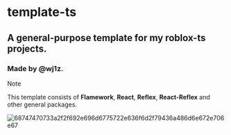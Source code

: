 # template-ts

## A general-purpose template for my **roblox-ts** projects.
### Made by @wj1z.

> [!NOTE]
> This template consists of **Flamework**, **React**, **Reflex**, **React-Reflex** and other general packages.

![68747470733a2f2f692e696d6775722e636f6d2f79436a486d6e672e706e67](https://github.com/wj1z/template/assets/143556225/b8ae9f80-3772-446e-bd7f-b703788ac5f0)